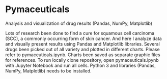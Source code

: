 # Pymaceuticals
Analysis and visualization of drug results (Pandas, NumPy, Matplotlib)

Lots of research been done to find a cure for squamous cell carcinoma (SCC), a commonly occurring form of skin cancer. And here I analyze data and visually present results using Pandas and Matplotlib libraries. Several drugs been picked out of all variety and plotted in different charts. Please refer to pymaceuticals.ipynb. Charts been saved as separate graphic files for references. To run locally clone repository, open pymaceuticals.ipynb with Jupyter Notebook and run all cells. Python 3 and libraries (Pandas, NumPy, Matplotlib) needs to be installed. 
